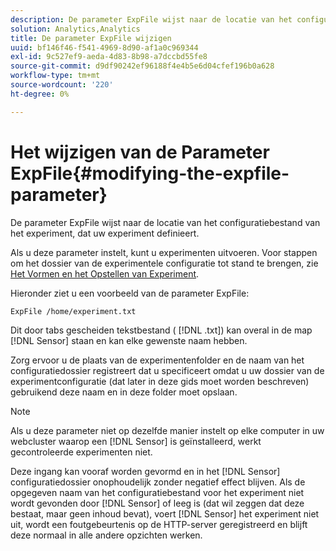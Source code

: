 ```yaml
---
description: De parameter ExpFile wijst naar de locatie van het configuratiebestand van het experiment, dat uw experiment definieert.
solution: Analytics,Analytics
title: De parameter ExpFile wijzigen
uuid: bf146f46-f541-4969-8d90-af1a0c969344
exl-id: 9c527ef9-aeda-4d83-8b98-a7dccbd55fe8
source-git-commit: d9df90242ef96188f4e4b5e6d04cfef196b0a628
workflow-type: tm+mt
source-wordcount: '220'
ht-degree: 0%

---
```


# Het wijzigen van de Parameter ExpFile{#modifying-the-expfile-parameter}

De parameter ExpFile wijst naar de locatie van het configuratiebestand van het experiment, dat uw experiment definieert.

Als u deze parameter instelt, kunt u experimenten uitvoeren. Voor stappen om het dossier van de experimentele configuratie tot stand te brengen, zie [Het Vormen en het Opstellen van Experiment](../../../home/c-undst-ctrld-exp/t-crt-ctrld-exp/c-cnfg-dply-exp.md#concept-50f1de0242904698937bb72b3ea1b429).

Hieronder ziet u een voorbeeld van de parameter ExpFile:

```
ExpFile /home/experiment.txt
```

Dit door tabs gescheiden tekstbestand ( [!DNL .txt]) kan overal in de map [!DNL Sensor] staan en kan elke gewenste naam hebben.

Zorg ervoor u de plaats van de experimentenfolder en de naam van het configuratiedossier registreert dat u specificeert omdat u uw dossier van de experimentconfiguratie (dat later in deze gids moet worden beschreven) gebruikend deze naam en in deze folder moet opslaan.

>[!NOTE]
>
>Als u deze parameter niet op dezelfde manier instelt op elke computer in uw webcluster waarop een [!DNL Sensor] is geïnstalleerd, werkt gecontroleerde experimenten niet.

Deze ingang kan vooraf worden gevormd en in het [!DNL Sensor] configuratiedossier onophoudelijk zonder negatief effect blijven. Als de opgegeven naam van het configuratiebestand voor het experiment niet wordt gevonden door [!DNL Sensor] of leeg is (dat wil zeggen dat deze bestaat, maar geen inhoud bevat), voert [!DNL Sensor] het experiment niet uit, wordt een foutgebeurtenis op de HTTP-server geregistreerd en blijft deze normaal in alle andere opzichten werken.
